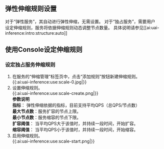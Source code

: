 

## 弹性伸缩规则设置
对于“弹性服务”，其自动进行弹性伸缩，无需设置。 
对于“独占服务”，需要用户设定伸缩规则，服务将依据伸缩规则动态调整节点数量。 
具体说明请参见[[ai:uai-inference:intro:structure:auto]]

## 使用Console设定伸缩规则
### 设定独占服务伸缩规则

1.  在服务的“伸缩管理”标签页中，点击“添加规则”按钮新建伸缩规则。  
{{:ai:uai-inference:use:scale-0.jpg|}}  
2.  设置伸缩规则。  
{{:ai:uai-inference:use:scale-create.png|}}  
**参数说明**  
**指标**： 弹性伸缩依据的指标，目前支持平均QPS（总QPS/节点数）  
**最大节点数**：服务扩容的节点上限。  
**最小节点数**：服务缩容的节点下限。  
**扩容阈值**： 当平均QPS大于该值时，并持续一段时间，开始扩容。  
**缩容阈值**： 当平均QPS小于该值时，并持续一段时间，开始缩容。  
3. 启用伸缩规则。  
{{:ai:uai-inference:use:scale-start.png|}}  